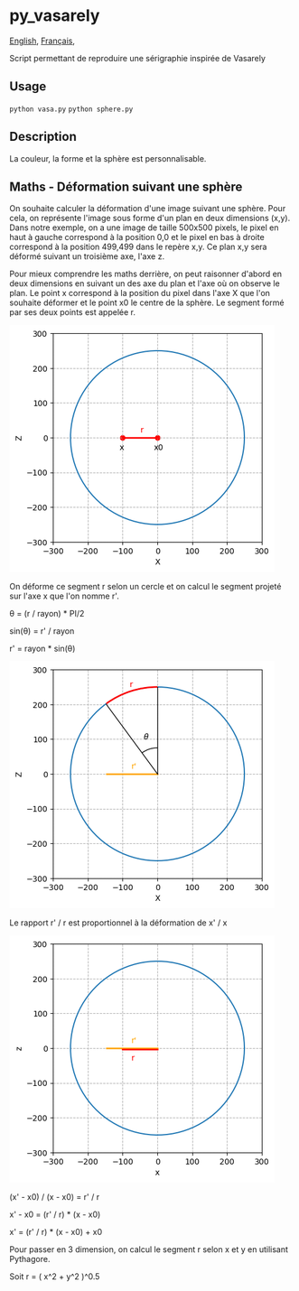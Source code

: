 # py_vasarely

[English](README.en-US.md),
[Français](README.md),

Script permettant de reproduire une sérigraphie inspirée de Vasarely

## Usage 

`python vasa.py`
`python sphere.py`

## Description

La couleur, la forme et la sphère est personnalisable.

## Maths - Déformation suivant une sphère

On souhaite calculer la déformation d'une image suivant une sphère. Pour cela, on représente l'image sous forme d'un plan en deux dimensions (x,y). Dans notre exemple, on a une image de taille 500x500 pixels, le pixel en haut à gauche correspond à la position 0,0 et le pixel en bas à droite correspond à la position 499,499 dans le repère x,y. Ce plan x,y sera déformé suivant un troisième axe, l'axe z.

Pour mieux comprendre les maths derrière, on peut raisonner d'abord en deux dimensions en suivant un des axe du plan et l'axe où on observe le plan. Le point x correspond à la position du pixel dans l'axe X que l'on souhaite déformer et le point x0 le centre de la sphère. Le segment formé par ses deux points est appelée r.

![](fig_01.png)

On déforme ce segment r selon un cercle et on calcul le segment projeté sur l'axe x que l'on nomme r'. 

&theta; = (r / rayon) * PI/2

sin(&theta;) = r' / rayon

r' = rayon * sin(&theta;)

![](fig_02.png)

Le rapport r' / r est proportionnel à la déformation de x' / x 

![](fig_03.png)

(x' - x0) / (x - x0) = r' / r

x' - x0 = (r' / r) * (x - x0)

x' = (r' / r) * (x - x0) + x0

Pour passer en 3 dimension, on calcul le segment r selon x et y en utilisant Pythagore.

Soit r = ( x^2 + y^2 )^0.5

